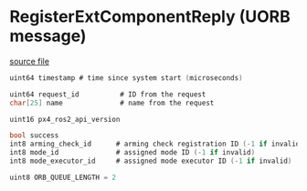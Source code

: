 # RegisterExtComponentReply (UORB message)

[source file](https://github.com/PX4/PX4-Autopilot/blob/main/msg/RegisterExtComponentReply.msg)

```c
uint64 timestamp # time since system start (microseconds)

uint64 request_id          # ID from the request
char[25] name              # name from the request

uint16 px4_ros2_api_version

bool success
int8 arming_check_id      # arming check registration ID (-1 if invalid)
int8 mode_id              # assigned mode ID (-1 if invalid)
int8 mode_executor_id     # assigned mode executor ID (-1 if invalid)

uint8 ORB_QUEUE_LENGTH = 2

```
